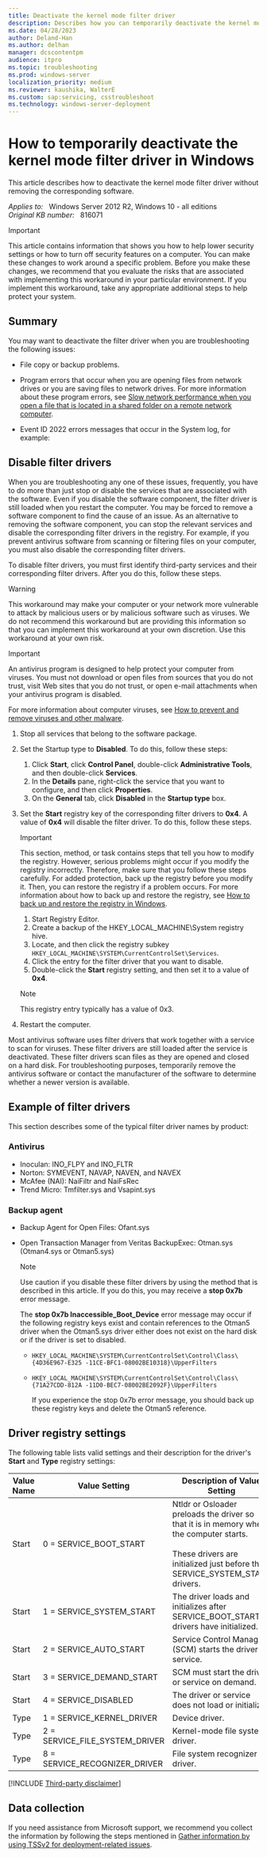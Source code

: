 ```yaml
---
title: Deactivate the kernel mode filter driver
description: Describes how you can temporarily deactivate the kernel mode filter driver in Windows.
ms.date: 04/28/2023
author: Deland-Han
ms.author: delhan
manager: dcscontentpm
audience: itpro
ms.topic: troubleshooting
ms.prod: windows-server
localization_priority: medium
ms.reviewer: kaushika, WalterE
ms.custom: sap:servicing, csstroubleshoot
ms.technology: windows-server-deployment
---
```

# How to temporarily deactivate the kernel mode filter driver in Windows

This article describes how to deactivate the kernel mode filter driver without removing the corresponding software.

_Applies to:_ &nbsp; Windows Server 2012 R2, Windows 10 - all editions  
_Original KB number:_ &nbsp; 816071

> [!IMPORTANT]
> This article contains information that shows you how to help lower security settings or how to turn off security features on a computer. You can make these changes to work around a specific problem. Before you make these changes, we recommend that you evaluate the risks that are associated with implementing this workaround in your particular environment. If you implement this workaround, take any appropriate additional steps to help protect your system.

## Summary

You may want to deactivate the filter driver when you are troubleshooting the following issues:

- File copy or backup problems.
- Program errors that occur when you are opening files from network drives or you are saving files to network drives. For more information about these program errors, see [Slow network performance when you open a file that is located in a shared folder on a remote network computer](https://support.microsoft.com/help/829700).

- Event ID 2022 errors messages that occur in the System log, for example:

## Disable filter drivers

When you are troubleshooting any one of these issues, frequently, you have to do more than just stop or disable the services that are associated with the software. Even if you disable the software component, the filter driver is still loaded when you restart the computer. You may be forced to remove a software component to find the cause of an issue. As an alternative to removing the software component, you can stop the relevant services and disable the corresponding filter drivers in the registry. For example, if you prevent antivirus software from scanning or filtering files on your computer, you must also disable the corresponding filter drivers.

To disable filter drivers, you must first identify third-party services and their corresponding filter drivers. After you do this, follow these steps.

> [!WARNING]
> This workaround may make your computer or your network more vulnerable to attack by malicious users or by malicious software such as viruses. We do not recommend this workaround but are providing this information so that you can implement this workaround at your own discretion. Use this workaround at your own risk.

> [!IMPORTANT]
> An antivirus program is designed to help protect your computer from viruses. You must not download or open files from sources that you do not trust, visit Web sites that you do not trust, or open e-mail attachments when your antivirus program is disabled.

For more information about computer viruses, see [How to prevent and remove viruses and other malware](https://support.microsoft.com/help/129972).

1. Stop all services that belong to the software package.

2. Set the Startup type to **Disabled**. To do this, follow these steps:

    1. Click **Start**, click **Control Panel**, double-click **Administrative Tools**, and then double-click **Services**.
    2. In the **Details** pane, right-click the service that you want to configure, and then click **Properties**.
    3. On the **General** tab, click **Disabled** in the **Startup type** box.

3. Set the **Start** registry key of the corresponding filter drivers to **0x4**. A value of **0x4** will disable the filter driver. To do this, follow these steps.

    > [!IMPORTANT]
    > This section, method, or task contains steps that tell you how to modify the registry. However, serious problems might occur if you modify the registry incorrectly. Therefore, make sure that you follow these steps carefully. For added protection, back up the registry before you modify it. Then, you can restore the registry if a problem occurs. For more information about how to back up and restore the registry, see [How to back up and restore the registry in Windows](https://support.microsoft.com/help/322756).

    1. Start Registry Editor.
    2. Create a backup of the HKEY_LOCAL_MACHINE\System registry hive.
    3. Locate, and then click the registry subkey `HKEY_LOCAL_MACHINE\SYSTEM\CurrentControlSet\Services`.
    4. Click the entry for the filter driver that you want to disable.
    5. Double-click the **Start** registry setting, and then set it to a value of **0x4**.

    > [!NOTE]
    > This registry entry typically has a value of 0x3.

4. Restart the computer.

Most antivirus software uses filter drivers that work together with a service to scan for viruses. These filter drivers are still loaded after the service is deactivated. These filter drivers scan files as they are opened and closed on a hard disk. For troubleshooting purposes, temporarily remove the antivirus software or contact the manufacturer of the software to determine whether a newer version is available.

## Example of filter drivers

This section describes some of the typical filter driver names by product:

### Antivirus

- Inoculan: INO_FLPY and INO_FLTR
- Norton: SYMEVENT, NAVAP, NAVEN, and NAVEX
- McAfee (NAI): NaiFiltr and NaiFsRec
- Trend Micro: Tmfilter.sys and Vsapint.sys

### Backup agent

- Backup Agent for Open Files: Ofant.sys
- Open Transaction Manager from Veritas BackupExec: Otman.sys (Otman4.sys or Otman5.sys)

    > [!NOTE]
    > Use caution if you disable these filter drivers by using the method that is described in this article. If you do this, you may receive a **stop 0x7b** error message.

    The **stop 0x7b Inaccessible_Boot_Device** error message may occur if the following registry keys exist and contain references to the Otman5 driver when the Otman5.sys driver either does not exist on the hard disk or if the driver is set to disabled.

  - `HKEY_LOCAL_MACHINE\SYSTEM\CurrentControlSet\Control\Class\{4D36E967-E325 -11CE-BFC1-08002BE10318}\UpperFilters`

  - `HKEY_LOCAL_MACHINE\SYSTEM\CurrentControlSet\Control\Class\{71A27CDD-812A -11D0-BEC7-08002BE2092F}\UpperFilters`

    If you experience the stop 0x7b error message, you should back up these registry keys and delete the Otman5 reference.

## Driver registry settings

The following table lists valid settings and their description for the driver's **Start** and **Type** registry settings:

|Value Name|Value Setting|Description of Value Setting|
|---|---|---|
|Start|0 = SERVICE_BOOT_START|Ntldr or Osloader preloads the driver so that it is in memory when the computer starts.<br/><br/>These drivers are initialized just before the SERVICE_SYSTEM_START drivers.|
|Start|1 = SERVICE_SYSTEM_START|The driver loads and initializes after SERVICE_BOOT_START drivers have initialized.|
|Start|2 = SERVICE_AUTO_START|Service Control Manager (SCM) starts the driver or service.|
|Start|3 = SERVICE_DEMAND_START|SCM must start the driver or service on demand.|
|Start|4 = SERVICE_DISABLED|The driver or service does not load or initialize.|
|Type|1 = SERVICE_KERNEL_DRIVER|Device driver.|
|Type|2 = SERVICE_FILE_SYSTEM_DRIVER|Kernel-mode file system driver.|
|Type|8 = SERVICE_RECOGNIZER_DRIVER|File system recognizer driver.|
  
[!INCLUDE [Third-party disclaimer](../../includes/third-party-disclaimer.md)]

## Data collection

If you need assistance from Microsoft support, we recommend you collect the information by following the steps mentioned in [Gather information by using TSSv2 for deployment-related issues](../../windows-client/windows-troubleshooters/gather-information-using-tssv2-deployment.md).
